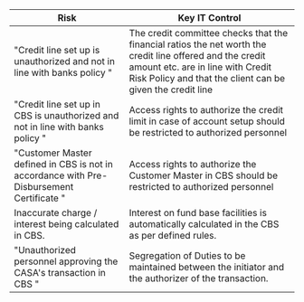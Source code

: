﻿Risk|Key IT Control
-|-|
"Credit line set up is unauthorized and not in line with banks policy "|The credit committee checks that the financial ratios the net worth the credit line offered and the credit amount etc. are in line with Credit Risk Policy and that the client can be given the credit line
"Credit line set up in CBS is unauthorized and not in line with banks policy "|Access rights to authorize the credit limit in case of account setup should be restricted to authorized personnel
"Customer Master defined in CBS  is not in accordance with Pre-Disbursement Certificate "|Access rights to authorize the Customer Master in CBS should be restricted to authorized personnel
Inaccurate charge / interest being calculated in CBS.|Interest on fund base facilities is automatically calculated in the CBS  as per defined rules.
"Unauthorized personnel approving the CASA's transaction in CBS "|Segregation of Duties to be maintained between the initiator and the authorizer of the transaction.